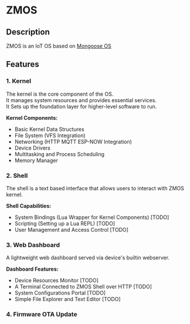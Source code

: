 # ZMOS

## Description
ZMOS is an IoT OS based on [Mongoose OS](https://mongoose-os.com/mos.html)

## Features

### 1. Kernel
The kernel is the core component of the OS.  
It manages system resources and provides essential services.  
It Sets up the foundation layer for higher-level software to run.  

<b>Kernel Components:</b>  
- Basic Kernel Data Structures
- File System (VFS Integration)
- Networking (HTTP MQTT ESP-NOW Integration)
- Device Drivers
- Multitasking and Process Scheduling
- Memory Manager

### 2. Shell
The shell is a text based interface that allows users to interact with ZMOS kernel.  

<b>Shell Capabilities:</b>  
- System Bindings (Lua Wrapper for Kernel Components) [TODO]
- Scripting (Setting up a Lua REPL) [TODO]
- User Management and Access Control [TODO]

### 3. Web Dashboard
A lightweight web dashboard served via device's builtin webserver.  

<b>Dashboard Features:</b>
- Device Resources Monitor [TODO]
- A Terminal Connected to ZMOS Shell over HTTP [TODO]
- System Configurations Portal [TODO]
- Simple File Explorer and Text Editor [TODO]

### 4. Firmware OTA Update

